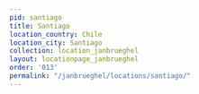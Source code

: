 ```yaml
---
pid: santiago
title: Santiago
location_country: Chile
location_city: Santiago
collection: location_janbrueghel
layout: locationpage_janbrueghel
order: '013'
permalink: "/janbrueghel/locations/santiago/"
---
```

